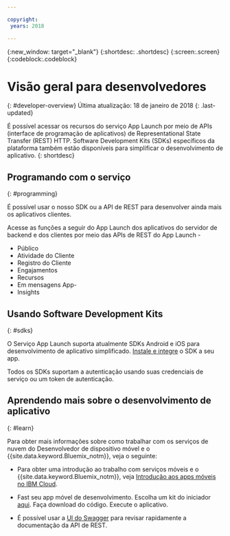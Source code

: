 ```yaml
---

copyright:
 years: 2018

---
```


{:new_window: target="_blank"}
{:shortdesc: .shortdesc}
{:screen:.screen}
{:codeblock:.codeblock}

# Visão geral para desenvolvedores
{: #developer-overview}
Última atualização: 18 de janeiro de 2018
{: .last-updated}

É possível acessar os recursos do serviço App Launch por meio de APIs (interface de programação de aplicativos) de Representational State Transfer (REST) HTTP. Software Development Kits (SDKs) específicos da plataforma também estão disponíveis para simplificar o desenvolvimento de aplicativo.
{: shortdesc}

## Programando com o serviço
{: #programming}

É possível usar o nosso SDK ou a API de REST para desenvolver ainda mais os aplicativos clientes.

Acesse as funções a seguir do App Launch dos aplicativos do servidor de backend e dos clientes por meio das APIs de REST do App Launch -

 - Público
 - Atividade do Cliente
 - Registro do Cliente
 - Engajamentos
 - Recursos
 - Em mensagens App-
 - Insights

## Usando Software Development Kits
{: #sdks}

O Serviço App Launch suporta atualmente SDKs Android e iOS para desenvolvimento de aplicativo simplificado. [Instale e integre](install-sdk.html) o SDK a seu app. 

Todos os SDKs suportam a autenticação usando suas credenciais de serviço ou um token de autenticação.

## Aprendendo mais sobre o desenvolvimento de aplicativo
{: #learn}

Para obter mais informações sobre como trabalhar com os serviços de nuvem do Desenvolvedor de dispositivo móvel e o {{site.data.keyword.Bluemix_notm}}, veja o seguinte:

-   Para obter uma introdução ao trabalho com serviços móveis e o {{site.data.keyword.Bluemix_notm}}, veja [Introdução aos apps móveis no IBM Cloud](/docs/services/mobile/index.html).

-   Fast seu app móvel de desenvolvimento. Escolha um kit do iniciador [aqui](https://console.bluemix.net/developer/mobile/dashboard). Faça download do código. Execute o aplicativo.

-	É possível usar a [UI do Swagger](https://applaunch.ng.bluemix.net/applaunch/) para revisar rapidamente a documentação da API de REST.
